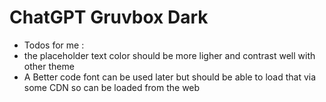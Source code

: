 # ChatGPT Gruvbox Dark


- Todos for me : 
- the placeholder text color should be more ligher and contrast well with other theme 
- A Better code font can be used later but should be able to load that via some CDN so can be loaded from the web
